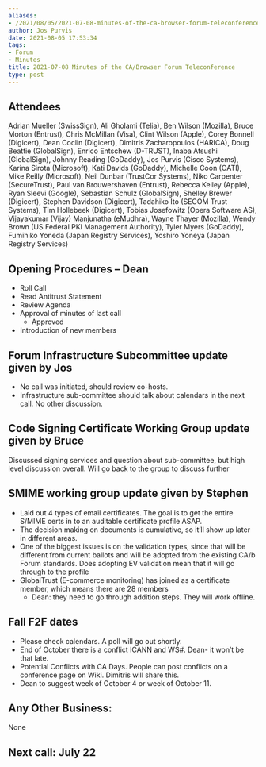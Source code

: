 ```yaml
---
aliases:
- /2021/08/05/2021-07-08-minutes-of-the-ca-browser-forum-teleconference/
author: Jos Purvis
date: 2021-08-05 17:53:34
tags:
- Forum
- Minutes
title: 2021-07-08 Minutes of the CA/Browser Forum Teleconference
type: post
---
```


## Attendees

Adrian Mueller (SwissSign), Ali Gholami (Telia), Ben Wilson (Mozilla), Bruce Morton (Entrust), Chris McMillan (Visa), Clint Wilson (Apple), Corey Bonnell (Digicert), Dean Coclin (Digicert), Dimitris Zacharopoulos (HARICA), Doug Beattie (GlobalSign), Enrico Entschew (D-TRUST), Inaba Atsushi (GlobalSign), Johnny Reading (GoDaddy), Jos Purvis (Cisco Systems), Karina Sirota (Microsoft), Kati Davids (GoDaddy), Michelle Coon (OATI), Mike Reilly (Microsoft), Neil Dunbar (TrustCor Systems), Niko Carpenter (SecureTrust), Paul van Brouwershaven (Entrust), Rebecca Kelley (Apple), Ryan Sleevi (Google), Sebastian Schulz (GlobalSign), Shelley Brewer (Digicert), Stephen Davidson (Digicert), Tadahiko Ito (SECOM Trust Systems), Tim Hollebeek (Digicert), Tobias Josefowitz (Opera Software AS), Vijayakumar (Vijay) Manjunatha (eMudhra), Wayne Thayer (Mozilla), Wendy Brown (US Federal PKI Management Authority), Tyler Myers (GoDaddy), Fumihiko Yoneda (Japan Registry Services), Yoshiro Yoneya (Japan Registry Services)

## Opening Procedures – Dean

- Roll Call
- Read Antitrust Statement
- Review Agenda
- Approval of minutes of last call
  - Approved
- Introduction of new members

## Forum Infrastructure Subcommittee update given by Jos

- No call was initiated, should review co-hosts.
- Infrastructure sub-committee should talk about calendars in the next call. No other discussion.

## Code Signing Certificate Working Group update given by Bruce

Discussed signing services and question about sub-committee, but high level discussion overall. Will go back to the group to discuss further

## SMIME working group update given by Stephen

- Laid out 4 types of email certificates. The goal is to get the entire S/MIME certs in to an auditable certificate profile ASAP.
- The decision making on documents is cumulative, so it’ll show up later in different areas.
- One of the biggest issues is on the validation types, since that will be different from current ballots and will be adopted from the existing CA/b Forum standards. Does adopting EV validation mean that it will go through to the profile
- GlobalTrust (E-commerce monitoring) has joined as a certificate member, which means there are 28 members
  - Dean: they need to go through addition steps. They will work offline.

## Fall F2F dates

- Please check calendars. A poll will go out shortly.
- End of October there is a conflict ICANN and WS#. Dean- it won’t be that late.
- Potential Conflicts with CA Days. People can post conflicts on a conference page on Wiki. Dimitris will share this.
- Dean to suggest week of October 4 or week of October 11.

## Any Other Business:

None

## Next call: July 22